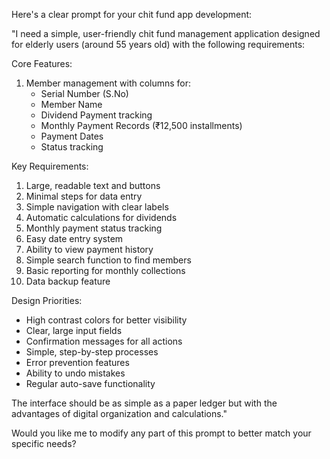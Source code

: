 Here's a clear prompt for your chit fund app development:

"I need a simple, user-friendly chit fund management application designed for elderly users (around 55 years old) with the following requirements:

Core Features:
1. Member management with columns for:
   - Serial Number (S.No)
   - Member Name
   - Dividend Payment tracking
   - Monthly Payment Records (₹12,500 installments)
   - Payment Dates
   - Status tracking

Key Requirements:
1. Large, readable text and buttons
2. Minimal steps for data entry
3. Simple navigation with clear labels
4. Automatic calculations for dividends
5. Monthly payment status tracking
6. Easy date entry system
7. Ability to view payment history
8. Simple search function to find members
9. Basic reporting for monthly collections
10. Data backup feature

Design Priorities:
- High contrast colors for better visibility
- Clear, large input fields
- Confirmation messages for all actions
- Simple, step-by-step processes
- Error prevention features
- Ability to undo mistakes
- Regular auto-save functionality

The interface should be as simple as a paper ledger but with the advantages of digital organization and calculations."

Would you like me to modify any part of this prompt to better match your specific needs?​​​​​​​​​​​​​​​​